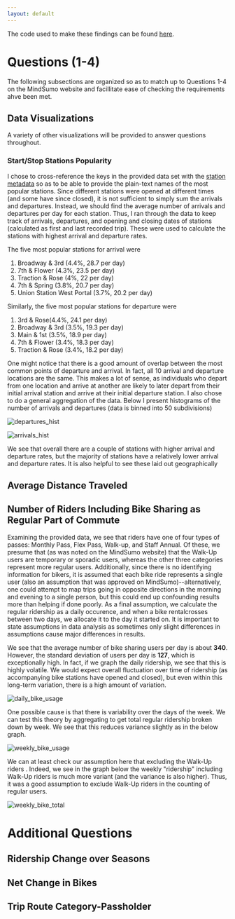 ```yaml
---
layout: default
---
```

The code used to make these findings can be found [here](https://github.com/alex-kj-chin/capital_one_challenge).

# Questions (1-4)

The following subsections are organized so as to match up to Questions 1-4 on the MindSumo website and facillitate ease of checking the requirements ahve been met.

## Data Visualizations

A variety of other visualizations will be provided to answer questions throughout.

### Start/Stop Stations Popularity

I chose to cross-reference the keys in the provided data set with the [station metadata](https://bikeshare.metro.net/about/data/) so as to be able to provide the plain-text names of the most popular stations. Since different stations were opened at different times (and some have since closed), it is not sufficient to simply sum the arrivals and departures. Instead, we should find the average number of arrivals and departures per day for each station. Thus, I ran through the data to keep track of arrivals, departures, and opening and closing dates of stations (calculated as first and last recorded trip). These were used to calculate the stations with highest arrival and departure rates.

The five most popular stations for arrival were

1. Broadway & 3rd (4.4%, 28.7 per day)
2. 7th & Flower (4.3%, 23.5 per day)
3. Traction & Rose (4%, 22 per day)
4. 7th & Spring (3.8%, 20.7 per day)
5. Union Station West Portal (3.7%, 20.2 per day)

Similarly, the five most popular stations for departure were

1. 3rd & Rose(4.4%, 24.1 per day)
2. Broadway & 3rd (3.5%, 19.3 per day)
3. Main & 1st (3.5%, 18.9 per day)
4. 7th & Flower (3.4%, 18.3 per day)
5. Traction & Rose (3.4%, 18.2 per day)

One might notice that there is a good amount of overlap between the most common points of departure and arrival. In fact, all 10 arrival and departure locations are the same. This makes a lot of sense, as individuals who depart from one location and arrive at another are likely to later depart from their initial arrival station and arrive at their initial departure station. I also chose to do a general aggregation of the data. Below I present histograms of the number of arrivals and departures (data is binned into 50 subdivisions)

![departures_hist](/assets/departure_hist.png)

![arrivals_hist](/assets/arrivals_hist.png)

We see that overall there are a couple of stations with higher arrival and departure rates, but the majority of stations have a relatively lower arrival and departure rates. It is also helpful to see these laid out geographically

## Average Distance Traveled

## Number of Riders Including Bike Sharing as Regular Part of Commute

Examining the provided data, we see that riders have one of four types of passes: Monthly Pass, Flex Pass, Walk-up, and Staff Annual. Of these, we presume that (as was noted on the MindSumo website) that the Walk-Up users are temporary or sporadic users, whereas the other three categories represent more regular users. Additionally, since there is no identifying information for bikers, it is assumed that each bike ride represents a single user (also an assumption that was approved on MindSumo)--alternatively, one could attempt to map trips going in opposite directions in the morning and evening to a single person, but this could end up confounding results more than helping if done poorly. As a final assumption, we calculate the regular ridership as a daily occurence, and when a bike rentalcrosses between two days, we allocate it to the day it started on. It is important to state assumptions in data analysis as sometimes only slight differences in assumptions cause major differences in results.

We see that the average number of bike sharing users per day is about **340**. However, the standard deviation of users per day is **127**, which is exceptionally high. In fact, if we graph the daily ridership, we see that this is highly volatile. We would expect overall fluctuation over time of ridership (as accompanying bike stations have opened and closed), but even within this long-term variation, there is a high amount of variation.

![daily_bike_usage](/assets/bike_usage_daily.png)

One possible cause is that there is variability over the days of the week. We can test this theory by aggregating to get total regular ridership broken down by week. We see that this reduces variance slightly as in the below graph.

![weekly_bike_usage](/assets/bike_usage_weekly_no.png)

We can at least check our assumption here that excluding the Walk-Up riders . Indeed, we see in the graph below the weekly "ridership" including Walk-Up riders is much more variant (and the variance is also higher). Thus, it was a good assumption to exclude Walk-Up riders in the counting of regular users.

![weekly_bike_total](/assets/bike_usage_weekly.png)

# Additional Questions

## Ridership Change over Seasons

## Net Change in Bikes

## Trip Route Category-Passholder
